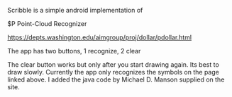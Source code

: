 Scribble is a simple android implementation of 

$P Point-Cloud Recognizer

https://depts.washington.edu/aimgroup/proj/dollar/pdollar.html

The app has two buttons, 1 recognize, 2 clear

The clear button works but only after you start drawing again.
Its best to draw slowly. Currently the app only recognizes
the symbols on the page linked above. I added the java code
by Michael D. Manson supplied on the site.